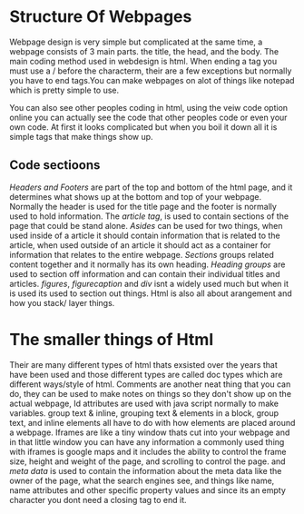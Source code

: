 # Structure Of Webpages

Webpage design is very simple but complicated at the same time, a webpage consists of 3 main parts. the title, the head, and the body. The main coding method used in webdesign is html. When ending a tag you must use a / before the characterm, their are a few exceptions but normally you have to end tags.You can make webpages on alot of things like notepad which is pretty simple to use.

You can also see other peoples coding in html, using the veiw code option online you can actually see the code that other peoples code or even your own code. At first it looks complicated but when you boil it down all it is simple tags that make things show up.

## Code sectioons

*Headers and Footers* are part of the top and bottom of the html page, and it determines what shows up at the bottom and top of your webpage. Normally the header is used for the title page and the footer is normally used to hold information. The *article tag*, is used to contain sections of the page that could be stand alone. *Asides* can be used for two things, when used inside of a article it should contain information that is related to the article, when used outside of an article it should act as a container for information that relates to the entire webpage. *Sections* groups related content together and it normally has its own heading. *Heading groups* are used to section off information and can contain their individual titles and articles. *figures*, *figurecaption* and *div* isnt a widely used much but when it is used its used to section out things. Html is also all about arangement and how you stack/ layer things.

# The smaller things of Html

Their are many different types of html thats exsisted over the years that have been used and those different types are called doc types which are different ways/style of html. Comments are another neat thing that you can do, they can be used to make notes on things so they don't show up on the actual webpage, Id attributes are used with java script normally to make variables. group text & inline, grouping text & elements in a block, group text, and inline elements all have to do with how elements are placed around a webpage. Iframes are like a tiny window thats cut into your webpage and in that little window you can have any information a commonly used thing with iframes is google maps and it includes the ability to control the frame size, height and weight of the page, and scrolling to control the page. and *meta data* is used to contain the information about the meta data like the owner of the page, what the search engines see, and things like name, name attributes and other specific property values and since its an empty character you dont need a closing tag to end it.